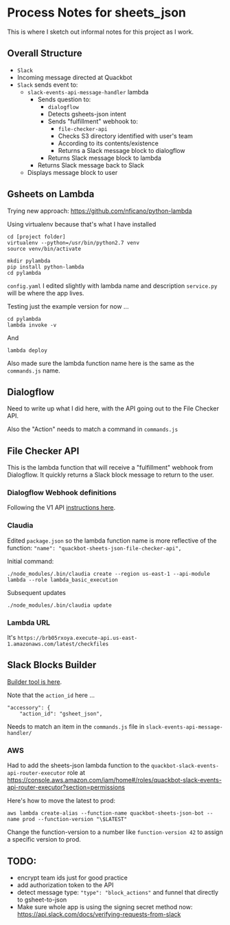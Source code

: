 # Process Notes for sheets_json

This is where I sketch out informal notes for this project as I work.

## Overall Structure

- `Slack`
- Incoming message directed at Quackbot
- `Slack` sends event to:
    - `slack-events-api-message-handler` lambda
        - Sends question to:
            - `dialogflow`
            - Detects gsheets-json intent
            - Sends "fulfillment" webhook to:
                - `file-checker-api`
                - Checks S3 directory identified with user's team
                - According to its contents/existence
                - Returns a Slack message block to dialogflow
            - Returns Slack message block to lambda
        - Returns Slack message back to Slack
    - Displays message block to user
        
        
## Gsheets on Lambda

Trying new approach: https://github.com/nficano/python-lambda

Using virtualenv because that's what I have installed

```
cd [project folder]
virtualenv --python=/usr/bin/python2.7 venv
source venv/bin/activate

mkdir pylambda
pip install python-lambda
cd pylambda
```

`config.yaml` I edited slightly with lambda name and description
`service.py` will be where the app lives.

Testing just the example version for now ...

```
cd pylambda
lambda invoke -v
```

And

```
lambda deploy
```

Also made sure the lambda function name here is the same as the `commands.js` name.

## Dialogflow

Need to write up what I did here, with the API going out to the File Checker API.

Also the "Action" needs to match a command in `commands.js`


## File Checker API

This is the lambda function that will receive a "fulfillment" webhook from Dialogflow. It quickly returns a Slack block message to return to the user.

### Dialogflow Webhook definitions

Following the V1 API [instructions here](https://dialogflow.com/docs/fulfillment/how-it-works).

### Claudia

Edited `package.json` so the lambda function name is more reflective of the function: `"name": "quackbot-sheets-json-file-checker-api",`

Initial command:

```
./node_modules/.bin/claudia create --region us-east-1 --api-module lambda --role lambda_basic_execution
```

Subsequent updates

```
./node_modules/.bin/claudia update
```

### Lambda URL

It's `https://brb05rxoya.execute-api.us-east-1.amazonaws.com/latest/checkfiles`

## Slack Blocks Builder

[Builder tool is here](https://api.slack.com/tools/block-kit-builder).

Note that the `action_id` here ...

```
"accessory": {
    "action_id": "gsheet_json",
```

Needs to match an item in the `commands.js` file in `slack-events-api-message-handler/`    

### AWS

Had to add the sheets-json lambda function to the `quackbot-slack-events-api-router-executor` role at https://console.aws.amazon.com/iam/home#/roles/quackbot-slack-events-api-router-executor?section=permissions

Here's how to move the latest to prod:

```
aws lambda create-alias --function-name quackbot-sheets-json-bot --name prod --function-version "\$LATEST"
```

Change the function-version to a number like `function-version 42` to assign a specific version to prod.

## TODO:

- encrypt team ids just for good practice
- add authorization token to the API
- detect message type: `"type": "block_actions"` and funnel that directly to gsheet-to-json
- Make sure whole app is using the signing secret method now: https://api.slack.com/docs/verifying-requests-from-slack



